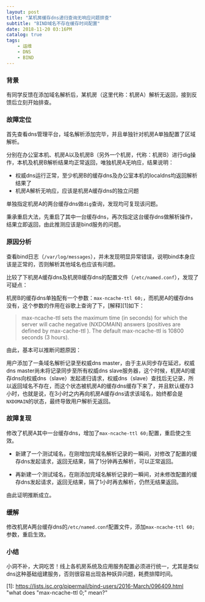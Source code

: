 ```yaml
---
layout: post
title: "某机房缓存dns递归查询无响应问题排查"
subtitle: "BIND域名不存在缓存时间配置"
date: 2018-11-20 03:16PM
catalog: true
tags:
    - 运维
    - DNS
    - BIND
---
```


### 背景

有同学反馈在添加域名解析后，某机房（这里代称：机房A）解析无返回，接到反馈后立刻开始排查。

### 故障定位

首先查看dns管理平台，域名解析添加完毕，并且单独针对机房A单独配置了区域解析。

分别在办公室本机、机房A以及机房B（另外一个机房，代称：机房B）进行dig操作，本机及机房B解析结果均正常返回，唯独机房A无响应，结果说明：

- 权威dns运行正常，至少机房B的缓存dns及办公室本机的localdns均返回解析结果了
- 机房A解析无响应，应该是机房A缓存dns的独立问题

单独指定机房A的两台缓存dns做`dig`查询，发现均可复现该问题。

秉承重启大法，先重启了其中一台缓存dns，再次指定这台缓存dns做解析操作，结果立即返回，由此推测应该是bind服务的问题。

### 原因分析

查看bind日志（`/var/log/messages`），并未发现明显异常错误，说明bind本身应该是正常的，否则解析其他域名也应该有问题。

比较了下机房A缓存dns及机房B缓存dns的配置文件（`/etc/named.conf`），发现了可疑点：

机房B的缓存dns单独配有一个参数：`max-ncache-ttl 60;`，而机房A的缓存dns没有，这个参数的作用在谷歌上查询了下，[解释][1]如下：

> max-ncache-ttl sets the maximum time (in seconds) for which the server will cache negative (NXDOMAIN) answers (positives are defined by max-cache-ttl ). The default max-ncache-ttl is 10800 seconds (3 hours).

由此，基本可以推断问题原因：

用户添加了一条域名解析记录至权威dns master，由于主从同步存在延迟，权威dns master尚未将记录同步至所有权威dns slave服务器，这个时候，机房A的缓存dns向权威dns（slave）发起递归请求，权威dns（slave）查找后无记录，所以返回域名不存在，而这个状态被机房A的缓存dns缓存下来了，并且默认缓存3小时，也就是说，在3小时之内再向机房A缓存dns请求该域名，始终都会是`NXDOMAIN`的状态，最终导致用户解析无返回。

### 故障复现

修改了机房A其中一台缓存dns，增加了`max-ncache-ttl 60;`配置，重启使之生效。

- 新建了一个测试域名，在刚增加完域名解析记录的一瞬间，对修改了配置的缓存dns发起请求，返回无结果，隔了1分钟再去解析，可以正常返回。

- 再新建一个测试域名，在刚添加完域名解析记录的一瞬间，对未修改配置的缓存dns发起请求，返回无结果，隔了1小时再去解析，仍然无结果返回。

由此证明推断成立。

### 缓解

修改机房A两台缓存dns的`/etc/named.conf`配置文件，添加`max-ncache-ttl 60;`参数，重启生效。

### 小结

小洞不补，大洞吃苦！线上各机房系统及应用服务配置必须进行统一，尤其是类似dns这种基础组建服务，否则很容易出现各种妖异问题，耗费排障时间。

[1]: https://lists.isc.org/pipermail/bind-users/2016-March/096409.html "what does "max-ncache-ttl 0;" mean?"